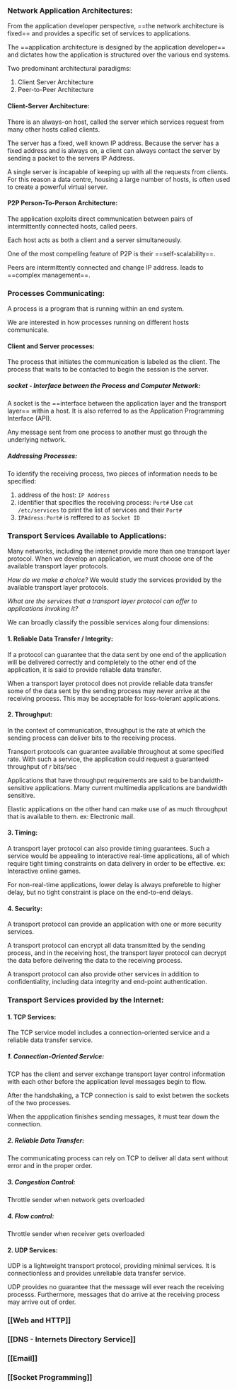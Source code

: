 
### Network Application Architectures:
From the application developer perspective, ==the network architecture is fixed== and provides a specific set of services to applications.

The ==application architecture is designed by the application developer== and dictates how the application is structured over the various end systems.

Two predominant architectural paradigms:
1. Client Server Architecture
2. Peer-to-Peer Architecture

#### Client-Server Architecture:
There is an always-on host, called the server which services request from many other hosts called clients.

The server has a fixed, well known IP address. Because the server has a fixed address and is always on, a client can always contact the server by sending a packet to the servers IP Address.

A single server is incapable of keeping up with all the requests from clients. For this reason a data centre, housing a large number of hosts, is often used to create a powerful virtual server.

#### P2P Person-To-Person Architecture:
The application exploits direct communication between pairs of intermittently connected hosts, called peers.

Each host acts as both a client and a server simultaneously.

One of the most compelling feature of P2P is their ==self-scalability==.

Peers are intermittently connected and change IP address. leads to ==complex management==.


### Processes Communicating:
A process is a program that is running within an end system. 

We are interested in how processes running on different hosts communicate.

#### Client and Server processes:
The process that initiates the communication is labeled as the client. The process that waits to be contacted to begin the session is the server.

##### socket - Interface between the Process and Computer Network:
A socket is the ==interface between the application layer and the transport layer== within a host. It is also referred to as the Application Programming  Interface (API).

Any message sent from one process to another must go through the underlying network.

##### Addressing Processes:
To identify the receiving process, two pieces of information needs to be specified:

1. address of the host: `IP Address`
2. identifier that specifies the receiving process: `Port#`
Use `cat /etc/services` to print the list of services and their `Port#`
3. `IPAdress:Port#` is reffered to as `Socket ID`


### Transport Services Available to Applications:
Many networks, including the internet provide more than one transport layer protocol. When we develop an application, we must choose one of the available transport layer protocols. 

*How do we make a choice?*
We would study the services provided by the available transport layer protocols.

*What are the services that a transport layer protocol can offer to applications invoking it?*

We can broadly classify the possible services along four dimensions:

#### 1. Reliable Data Transfer / Integrity:

If a protocol can guarantee that the data sent by one end of the application will be delivered correctly and completely to the other end of the application, it is said to provide reliable data transfer.

When a transport layer protocol does not provide reliable data transfer some of the data sent by the sending process may never arrive at the receiving process. This may be acceptable for loss-tolerant applications.

#### 2. Throughput:
In the context of communication, throughput is the rate at which the sending process can deliver bits to the receiving process.

Transport protocols can guarantee available throughout at some specified rate. With such a service, the application could request a guaranteed throughput of $r$ bits/sec

Applications that have throughput requirements are said to be bandwidth-sensitive applications. Many current multimedia applications are bandwidth sensitive.

Elastic applications on the other hand can make use of as much throughput that is available to them. ex: Electronic mail.

#### 3. Timing:

A transport layer protocol can also provide timing guarantees. Such a service would be appealing to interactive real-time applications, all of which require tight timing constraints on data delivery in order to be effective. ex: Interactive online games.

For non-real-time applications, lower delay is always prefereble to higher delay, but no tight constraint is place on the end-to-end delays.

#### 4. Security:

A transport protocol can provide an application with one or more security services. 

A transport protocol can encrypt all data transmitted by the sending process, and in the receiving host, the transport layer protocol can decrypt the data before delivering the data to the receiving process.

A transport protocol can also provide other services in addition to confidentiality, including data integrity and end-point authentication.


### Transport Services provided by the Internet:

#### 1. TCP Services:

The TCP service model includes a connection-oriented service and a reliable data transfer service.

##### 1. Connection-Oriented Service: 

TCP has the client and server exchange transport layer control information with each other before the application level messages begin to flow. 

After the handshaking, a TCP connection is said to exist betwen the sockets of the two processes.

When the appplication finishes sending messages, it must tear down the connection.

##### 2. Reliable Data Transfer:

The communicating process can rely on TCP to deliver all data sent without error and in the proper order.

##### 3. Congestion Control:
Throttle sender when network gets overloaded

##### 4. Flow control:
Throttle sender when receiver gets overloaded


#### 2. UDP Services:

UDP is a lightweight transport protocol, providing minimal services. It is connectionless and provides unreliable data transfer service.

UDP provides no guarantee that the message will ever reach the receiving processs. Furthermore, messages that do arrive at the receiving process may arrive out of order.

### [[Web and HTTP]]
### [[DNS - Internets Directory Service]]
### [[Email]]
### [[Socket Programming]]
